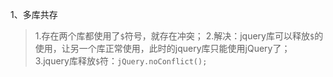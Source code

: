 1、多库共存
> 1.存在两个库都使用了`$`符号，就存在冲突；
> 2.解决：jquery库可以释放`$`的使用，让另一个库正常使用，此时的jquery库只能使用jQuery了；
> 3.jquery库释放`$`符：`jQuery.noConflict();`
